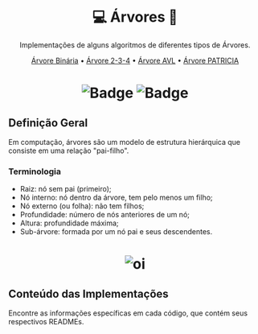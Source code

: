 [//]: # (--------Titulo--------)
<h1 align="center">
  <a>
    💻 Árvores 🌳
  </a>
</h1>

[//]: # (--------Descricao--------)
<p align="center">
  <a>
  Implementações de alguns algoritmos de diferentes tipos de Árvores.
  </a>
</p>

[//]: # (--------Conteudos--------)
<p align="center">
 <a href="#objetivo">Árvore Binária</a> •
 <a href="#roadmap">Árvore 2-3-4</a> • 
 <a href="#tecnologias">Árvore AVL</a> • 
 <a href="#contribuicao">Árvore PATRICIA</a>
</p>

[//]: # (--------Badge--------)
<h1 align="center">
  
  ![Badge](https://img.shields.io/badge/Linguagem-C-F1CB7B)
  ![Badge](https://img.shields.io/badge/License-MIT-F1CB7B)
  
</h1>

## Definição Geral
Em computação, árvores são um modelo de estrutura hierárquica que consiste em uma relação "pai-filho".

### Terminologia
<!--ts-->
   * Raiz: nó sem pai (primeiro);
   * Nó interno: nó dentro da árvore, tem pelo menos um filho;
   * Nó externo (ou folha): não tem filhos;
   * Profundidade: número de nós anteriores de um nó;
   * Altura: profundidade máxima;
   * Sub-árvore: formada por um nó pai e seus descendentes.
<!--te-->

[//]: # (--------Banner--------)
<h1 align="center">
  
  ![oi](https://user-images.githubusercontent.com/65466643/143596914-a1962f23-7386-46c8-89e6-0cc4232f5ddd.png)
  
</h1>

## Conteúdo das Implementações
Encontre as informações específicas em cada código, que contém seus respectivos READMEs.


